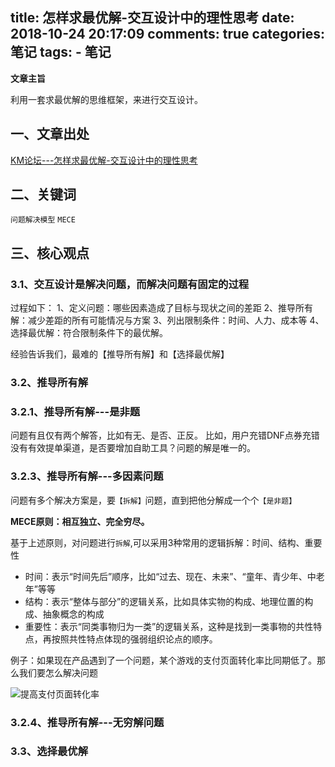 title: 怎样求最优解-交互设计中的理性思考
date: 2018-10-24 20:17:09
comments: true
categories: 笔记
tags:
	- 笔记
---

**文章主旨**

利用一套求最优解的思维框架，来进行交互设计。

 <!--more-->

## 一、文章出处

[KM论坛---怎样求最优解-交互设计中的理性思考](http://km.oa.com/group/628/articles/show/321203)

## 二、关键词

`问题解决模型`  `MECE`

## 三、核心观点

### 3.1、交互设计是解决问题，而解决问题有固定的过程

过程如下：
1、定义问题：哪些因素造成了目标与现状之间的差距
2、推导所有解：减少差距的所有可能情况与方案
3、列出限制条件：时间、人力、成本等
4、选择最优解：符合限制条件下的最优解。

经验告诉我们，最难的【推导所有解】和【选择最优解】

### 3.2、推导所有解

### 3.2.1、推导所有解---是非题

问题有且仅有两个解答，比如有无、是否、正反。
比如，用户充错DNF点券充错没有有效提单渠道，是否要增加自助工具？问题的解是唯一的。

### 3.2.3、推导所有解---多因素问题

问题有多个解决方案是，要`【拆解】`问题，直到把他分解成一个个`【是非题】`

**MECE原则：相互独立、完全穷尽。**

基于上述原则，对问题进行`拆解`,可以采用3种常用的逻辑拆解：时间、结构、重要性

- 时间：表示“时间先后”顺序，比如“过去、现在、未来”、“童年、青少年、中老年”等等
- 结构：表示“整体与部分”的逻辑关系，比如具体实物的构成、地理位置的构成、抽象概念的构成
- 重要性：表示“同类事物归为一类”的逻辑关系，这种是找到一类事物的共性特点，再按照共性特点体现的强弱组织论点的顺序。

例子：如果现在产品遇到了一个问题，某个游戏的支付页面转化率比同期低了。那么我们要怎么解决问题

![提高支付页面转化率](http://maomaoliang.github.io/assets/blogImg/question.png)

### 3.2.4、推导所有解---无穷解问题



### 3.3、选择最优解